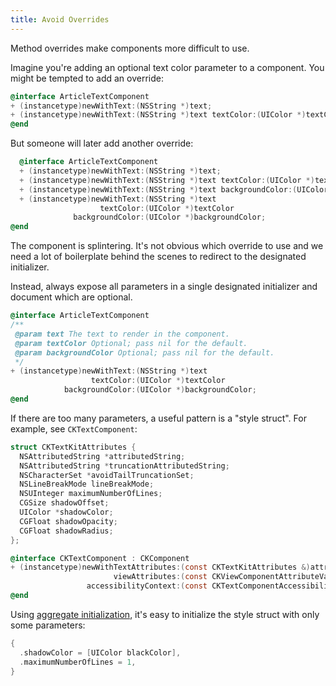 ```yaml
---
title: Avoid Overrides
---
```

Method overrides make components more difficult to use.

Imagine you're adding an optional text color parameter to a component. You might be tempted to add an override:

```objectivec redhighlight
@interface ArticleTextComponent
+ (instancetype)newWithText:(NSString *)text;
+ (instancetype)newWithText:(NSString *)text textColor:(UIColor *)textColor;
@end
```

But someone will later add another override:

```objectivec redhighlight
  @interface ArticleTextComponent
  + (instancetype)newWithText:(NSString *)text;
  + (instancetype)newWithText:(NSString *)text textColor:(UIColor *)textColor;
  + (instancetype)newWithText:(NSString *)text backgroundColor:(UIColor *)textColor;
  + (instancetype)newWithText:(NSString *)text
                    textColor:(UIColor *)textColor
              backgroundColor:(UIColor *)backgroundColor;
@end
```

The component is splintering. It's not obvious which override to use and we need a lot of boilerplate behind the scenes to redirect to the designated initializer.

Instead, always expose all parameters in a single designated initializer and document which are optional.

```objectivec highlight
@interface ArticleTextComponent
/**
 @param text The text to render in the component.
 @param textColor Optional; pass nil for the default.
 @param backgroundColor Optional; pass nil for the default.
 */
+ (instancetype)newWithText:(NSString *)text
                  textColor:(UIColor *)textColor
            backgroundColor:(UIColor *)backgroundColor;
@end
```

If there are too many parameters, a useful pattern is a "style struct". For example, see `CKTextComponent`:

```objectivec highlight
struct CKTextKitAttributes {
  NSAttributedString *attributedString;
  NSAttributedString *truncationAttributedString;
  NSCharacterSet *avoidTailTruncationSet;
  NSLineBreakMode lineBreakMode;
  NSUInteger maximumNumberOfLines;
  CGSize shadowOffset;
  UIColor *shadowColor;
  CGFloat shadowOpacity;
  CGFloat shadowRadius;
};

@interface CKTextComponent : CKComponent
+ (instancetype)newWithTextAttributes:(const CKTextKitAttributes &)attributes
                       viewAttributes:(const CKViewComponentAttributeValueMap &)viewAttributes
                 accessibilityContext:(const CKTextComponentAccessibilityContext &)accessibilityContext;
@end
```

Using [aggregate initialization](http://en.cppreference.com/w/cpp/language/aggregate_initialization), it's easy to initialize the style struct with only some parameters:

```objectivec highlight
{
  .shadowColor = [UIColor blackColor],
  .maximumNumberOfLines = 1,
}
```
